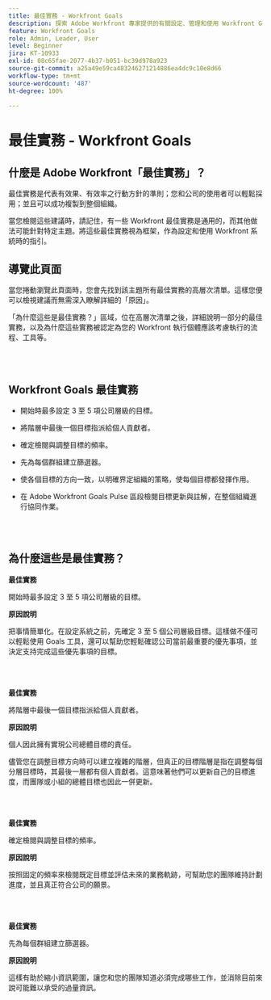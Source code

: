 ```yaml
---
title: 最佳實務 - Workfront Goals
description: 探索 Adobe Workfront 專家提供的有關設定、管理和使用 Workfront Goals 的最佳方法建議。
feature: Workfront Goals
role: Admin, Leader, User
level: Beginner
jira: KT-10933
exl-id: 08c65fae-2077-4b37-b051-bc39d978a923
source-git-commit: a25a49e59ca483246271214886ea4dc9c10e8d66
workflow-type: tm+mt
source-wordcount: '487'
ht-degree: 100%

---
```


# 最佳實務 - Workfront Goals

## 什麼是 Adobe Workfront「最佳實務」？

最佳實務是代表有效果、有效率之行動方針的準則；您和公司的使用者可以輕鬆採用；並且可以成功複製到整個組織。

當您檢閱這些建議時，請記住，有一些 Workfront 最佳實務是通用的，而其他做法可能針對特定主題。將這些最佳實務視為框架，作為設定和使用 Workfront 系統時的指引。

## 導覽此頁面

當您捲動瀏覽此頁面時，您會先找到該主題所有最佳實務的高層次清單。這樣您便可以檢視建議而無需深入瞭解詳細的「原因」。

「為什麼這些是最佳實務？」區域，位在高層次清單之後，詳細說明一部分的最佳實務，以及為什麼這些實務被認定為您的 Workfront 執行個體應該考慮執行的流程、工具等。

</br>
</br>


## Workfront Goals 最佳實務

* 開始時最多設定 3 至 5 項公司層級的目標。

* 將階層中最後一個目標指派給個人貢獻者。

* 確定檢閱與調整目標的頻率。

* 先為每個群組建立篩選器。

* 使各個目標的方向一致，以明確界定組織的策略，使每個目標都發揮作用。

* 在 Adobe Workfront Goals Pulse 區段檢閱目標更新與註解，在整個組織進行協同作業。

</br>
</br>

## 為什麼這些是最佳實務？

**最佳實務**

開始時最多設定 3 至 5 項公司層級的目標。



**原因說明**

把事情簡單化。在設定系統之前，先確定 3 至 5 個公司層級目標。這樣做不僅可以輕鬆使用 Goals 工具，還可以幫助您輕鬆確認公司當前最重要的優先事項，並決定支持完成這些優先事項的目標。

</br>
</br>

**最佳實務**

將階層中最後一個目標指派給個人貢獻者。



**原因說明**

個人因此擁有實現公司總體目標的責任。



儘管您在調整目標方向時可以建立複雜的階層，但真正的目標階層是指在調整每個分層目標時，其最後一層都有個人貢獻者。這意味著他們可以更新自己的目標進度，而團隊或小組的總體目標也因此一併更新。

</br>
</br>


**最佳實務**

確定檢閱與調整目標的頻率。



**原因說明**

按照固定的頻率來檢閱既定目標並評估未來的業務軌跡，可幫助您的團隊維持計劃進度，並且真正符合公司的願景。


</br>
</br>

**最佳實務**

先為每個群組建立篩選器。



**原因說明**

這樣有助於縮小資訊範圍，讓您和您的團隊知道必須完成哪些工作，並消除目前來說可能難以承受的過量資訊。
